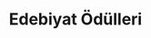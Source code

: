 ---
layout: monthly
headline: "Edebiyat Ödülleri"
title: "Edebiyat Ödülleri"
key: "edebiyat ödülleri"
description: "Her sene verilen Edebiyat Ödülleri bu sayfadan erişebilirsiniz."
permalink: "edebiyat-odulleri/"
subline: "Her sene verilen <strong>Edebiyat Ödülleri</strong> bu sayfadan erişebilirsiniz."
---
